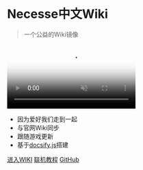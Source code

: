 # Necesse中文Wiki

> 一个公益的Wiki镜像  


<video id="covervideo" controls preload="none" poster="../images/background.png" autoplay muted>
  <source id="webm" src="https://cdn.cloudflare.steamstatic.com/steam/apps/256965394/movie480_vp9.webm" type="video/webm">
</video>  

- 因为爱好我们走到一起
- 与官网Wiki同步
- 跟随游戏更新
- 基于[docsify.js](https://docsify.js.org)搭建


[进入WIKI](/index)
[联机教程](/guides/Multiplayer)
[GitHub](https://github.com/swRains/Necesse-wiki)  



